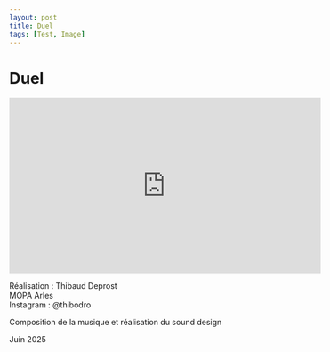 ```yaml
---
layout: post
title: Duel
tags: [Test, Image]
---
```


# Duel

<iframe width="560" height="315" src="https://www.youtube.com/embed/HEj26g60Lyg?si=VgQ8uhoB0mxvqHcF" title="YouTube video player" frameborder="0" allow="accelerometer; autoplay; clipboard-write; encrypted-media; gyroscope; picture-in-picture; web-share" referrerpolicy="strict-origin-when-cross-origin" allowfullscreen></iframe>

Réalisation : Thibaud Deprost  
MOPA Arles  
Instagram : @thibodro

Composition de la musique et réalisation du sound design

Juin 2025
